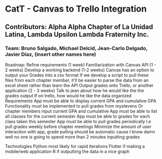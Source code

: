 # CatT - Canvas to Trello Integration
## Contributors: Alpha Alpha Chapter of La Unidad Latina, Lambda Upsilon Lambda Fraternity Inc. 

### Team: Bruno Salgado, Michael Delcid, Jean-Carlo Delgado, Javier Diaz, (insert other names here)
Roadmap:
Refine requirements (1 week) 
Familiarization with Canvas API (1 - 2 weeks)
Develop a working backend (1-2 weeks)
Canvas has an option to output your Grades into a csv format
If we develop a script to pull these files from each chapter member, it’ll be easier to parse the data from an excel sheet rather than learn the API
Output grades onto Trello, or another application (2 - 3 weeks)
Talk to jean about how he would like the the grades output
If on trello, how would he like the data organized
Requirements
App must be able to display current GPA and cumulative GPA
Functionality must be implemented to pull grades from mystevens
Or chapter members input current GPA and cumulative
App must be able to list all classes for the current semester
App must be able to grades for each class taken this semester
App must be able to pull grades periodically 
I.e pull grades weekly before chapter meetings
Minimize the amount of user interaction with app, grade pulling should be automatic cause I know damn well no one is going to spend more than 2 minutes inputting grades


Technologies 
Python most likely for rapid iterations 
Flutter if making a mobile/web application
R if outputting the data in a nice graph
